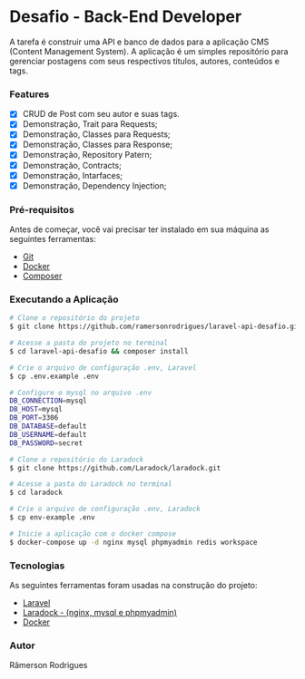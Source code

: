 <h1>Desafio - Back-End Developer</h1>

A tarefa é construir uma API e banco de dados para a aplicação CMS (Content Management System). A aplicação é um simples repositório para gerenciar postagens com seus respectivos titulos, autores, conteúdos e tags. 

### Features

-  [x] CRUD de Post com seu autor e suas tags.
-  [x] Demonstração, Trait para Requests;
-  [x] Demonstração, Classes para Requests;
-  [x] Demonstração, Classes para Response;
-  [x] Demonstração, Repository Patern;
-  [x] Demonstração, Contracts;
-  [x] Demonstração, Intarfaces;
-  [x] Demonstração, Dependency Injection;
  
### Pré-requisitos

Antes de começar, você vai precisar ter instalado em sua máquina as seguintes ferramentas:

-  [Git](https://git-scm.com/)
-  [Docker](https://www.docker.com/)
-  [Composer](https://getcomposer.org/)



### Executando a Aplicação

````bash
# Clone o repositório do projeto
$ git clone https://github.com/ramersonrodrigues/laravel-api-desafio.git

# Acesse a pasta do projeto no terminal
$ cd laravel-api-desafio && composer install

# Crie o arquivo de configuração .env, Laravel
$ cp .env.example .env

# Configure o mysql no arquivo .env
DB_CONNECTION=mysql
DB_HOST=mysql
DB_PORT=3306
DB_DATABASE=default
DB_USERNAME=default
DB_PASSWORD=secret

# Clone o repositório do Laradock
$ git clone https://github.com/Laradock/laradock.git

# Acesse a pasta do Laradock no terminal
$ cd laradock

# Crie o arquivo de configuração .env, Laradock
$ cp env-example .env

# Inicie a aplicação com o docker compose
$ docker-compose up -d nginx mysql phpmyadmin redis workspace 

````

### Tecnologias

As seguintes ferramentas foram usadas na construção do projeto:

-  [Laravel](https://laravel.com/)
-  [Laradock - (nginx, mysql e phpmyadmin)](https://laradock.io/)
-  [Docker](https://www.docker.com/)

### Autor

<a  href="https://github.com/ramersonrodrigues"  style="text-decoration: none;"> Râmerson Rodrigues</a>
